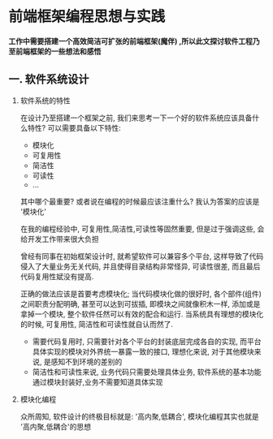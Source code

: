 # 前端框架编程思想与实践  

#### 工作中需要搭建一个高效简洁可扩张的前端框架(魔伴) ,所以此文探讨软件工程乃至前端框架的一些想法和感悟

## 一. 软件系统设计

1. 软件系统的特性

    在设计乃至搭建一个框架之前, 我们来思考一下一个好的软件系统应该具备什么特性? 可以需要具备以下特性:

    * 模块化
    * 可复用性
    * 简洁性
    * 可读性
    * ...

    其中哪个最重要? 或者说在编程的时候最应该注重什么? 我认为答案的应该是 '模块化'

    在我的编程经验中, 可复用性,简洁性,可读性等固然重要, 但是过于强调这些, 会给开发工作带来很大负担
    
    曾经有同事在初始框架设计时, 就希望软件可以兼容多个平台, 这样导致了代码侵入了大量业务无关代码, 并且使得目录结构非常怪异, 可读性很差, 而且最后代码复用性斌没有提高.

    正确的做法应该是首要考虑模块化; 当代码模块化做的很好时, 各个部件(组件)之间职责分配明确, 甚至可以达到可拔插, 即模块之间就像积木一样, 添加或是拿掉一个模块, 整个软件任然可以有效的配合和运行. 当系统具有理想的模块化的时候, 可复用性, 简洁性和可读性就自认而然了. 
    
    * 需要代码复用时, 只需要针对各个平台的封装底层完成各自的实现, 而平台具体实现的模块对外界统一暴露一致的接口, 理想化来说, 对于其他模块来说, 是感知不到环境的差别的
    *  简洁性和可读性来说, 业务代码只需要处理具体业务, 软件系统的基本功能通过模块封装好,业务不需要知道具体实现


2. 模块化编程

    众所周知, 软件设计的终极目标就是: '高内聚,低耦合', 模块化编程其实也就是 '高内聚,低耦合'的思想




